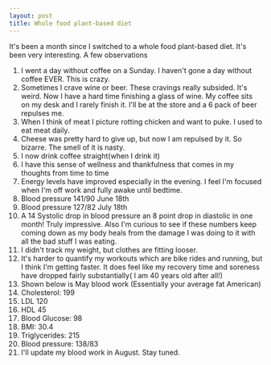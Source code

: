 ```yaml
---
layout: post
title: Whole food plant-based diet
---
```

It's been a month since I switched to a whole food plant-based diet.  It's been very interesting.
A few observations
1.  I went a day without coffee on a Sunday.  I haven't gone a day without coffee EVER.  This is crazy.
2.  Sometimes I crave wine or beer.  These cravings really subsided.  It's weird.  Now I have a hard time finishing a glass of wine.
    My coffee sits on my desk and I rarely finish it.  I'll be at the store and a 6 pack of beer repulses me.
3.  When I think of meat I picture rotting chicken and want to puke.  I used to eat meat daily.
4.  Cheese was pretty hard to give up, but now I am repulsed by it.  So bizarre.  The smell of it is nasty.
5. I now drink coffee straight(when I drink it)
6. I have this sense of wellness and thankfulness that comes in my thoughts from time to time
7. Energy levels have improved especially in the evening.  I feel I'm focused when I'm off work and fully awake until bedtime.
8. Blood pressure 141/90 June 18th 
9. Blood pressure 127/82 July 18th
10. A 14 Systolic drop in blood pressure an 8 point drop in diastolic in one month! Truly impressive.  Also I'm curious to see if these numbers keep coming down as my body heals from the damage I was doing to it with all the bad stuff I was eating.
11. I didn't track my weight, but clothes are fitting looser.  
12. It's harder to quantify my workouts which are bike rides and running, but I think I'm getting faster.  It does feel like my recovery time and soreness
have dropped fairly substantially( I am 40 years old after all!)
13. Shown below is May blood work (Essentially your average fat American)
14. Cholesterol: 199
15.  LDL 120
16.  HDL 45
17. Blood Glucose: 98
18. BMI: 30.4
19. Triglycerides: 215
20. Blood pressure: 138/83
21. I'll update my blood work in August. Stay tuned.

